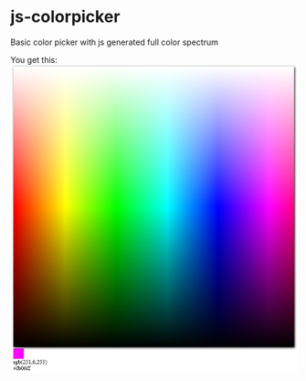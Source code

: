 # js-colorpicker
Basic color picker with js generated full color spectrum

You get this:
![alt text](cp.jpg)
